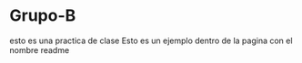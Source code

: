 # Grupo-B
esto es una practica de clase 
Esto es un ejemplo dentro de la pagina con el nombre readme 
